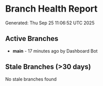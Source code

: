 # Branch Health Report
Generated: Thu Sep 25 11:06:52 UTC 2025

## Active Branches
- **main** - 17 minutes ago by Dashboard Bot

## Stale Branches (>30 days)
No stale branches found
